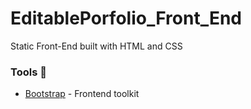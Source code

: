 #  EditablePorfolio_Front_End
Static Front-End built with HTML and CSS

### Tools :wrench:
* [Bootstrap](https://getbootstrap.com/) - Frontend toolkit
